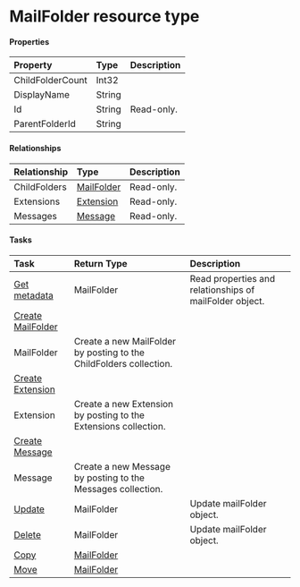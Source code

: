 # MailFolder resource type



#### Properties
| Property	   | Type	|Description|
|:---------------|:--------|:----------|
|ChildFolderCount|Int32||
|DisplayName|String||
|Id|String| Read-only.|
|ParentFolderId|String||

#### Relationships
| Relationship | Type	|Description|
|:---------------|:--------|:----------|
|ChildFolders|[MailFolder](mailfolder.md)| Read-only.|
|Extensions|[Extension](extension.md)| Read-only.|
|Messages|[Message](message.md)| Read-only.|

#### Tasks

| Task		   | Return Type	|Description|
|:---------------|:--------|:----------|
|[Get metadata](../api/mailfolder_get.md) | MailFolder |Read properties and relationships of mailFolder object.|
|[Create MailFolder]((../api/mailfolder_post_childfolders.md)) | 
									MailFolder| Create a new MailFolder by posting to the ChildFolders collection.|
|[Create Extension]((../api/mailfolder_post_extensions.md)) | 
									Extension| Create a new Extension by posting to the Extensions collection.|
|[Create Message]((../api/mailfolder_post_messages.md)) | 
									Message| Create a new Message by posting to the Messages collection.|
|[Update](../api/mailfolder_update.md) | MailFolder	|Update mailFolder object. |
|[Delete](../api/mailfolder_delete.md) | MailFolder	|Update mailFolder object. |
|[Copy](../api/mailfolder_copy.md)|[MailFolder](mailfolder.md)||
|[Move](../api/mailfolder_move.md)|[MailFolder](mailfolder.md)||
